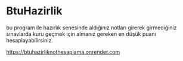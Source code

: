 # BtuHazirlik
bu program ile hazırlık senesinde aldığınız notları girerek girmediğiniz sınavlarda kuru geçmek için almanız gereken en düşük puanı hesaplayabilirsiniz.


https://btuhazirliknothesaplama.onrender.com
